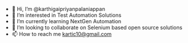 - 👋 Hi, I’m @karthigaipriyanpalaniappan
- 👀 I’m interested in Test Automation Solutions
- 🌱 I’m currently learning NextGen Automation
- 💞️ I’m looking to collaborate on Selenium based open source solutions
- 📫 How to reach me kartic10@gmail.com

<!---
karthigaipriyanpalaniappan/karthigaipriyanpalaniappan is a ✨ special ✨ repository because its `README.md` (this file) appears on your GitHub profile.
You can click the Preview link to take a look at your changes.
--->
